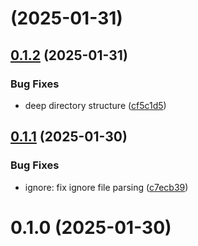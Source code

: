 # [](https://github.com/ykawataki/gitignore-filter/compare/v0.1.2...v) (2025-01-31)



## [0.1.2](https://github.com/ykawataki/gitignore-filter/compare/v0.1.1...v0.1.2) (2025-01-31)


### Bug Fixes

* deep directory structure ([cf5c1d5](https://github.com/ykawataki/gitignore-filter/commit/cf5c1d57b1946c2afca4ef2c061157ebb80bc526))



## [0.1.1](https://github.com/ykawataki/gitignore-filter/compare/v0.1.0...v0.1.1) (2025-01-30)


### Bug Fixes

* ignore: fix ignore file parsing ([c7ecb39](https://github.com/ykawataki/gitignore-filter/commit/c7ecb39c2108a3de2683fba226c1c1f7ead70220))



# 0.1.0 (2025-01-30)



